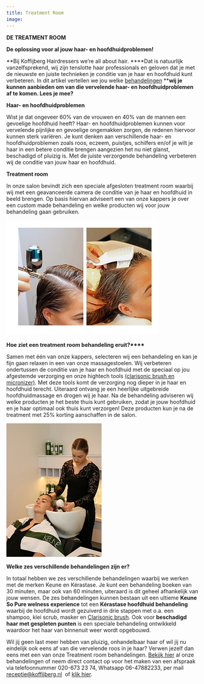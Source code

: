 ```yaml
---
title: Treatment Room
image: 
---
```



**DE TREATMENT ROOM**

**De oplossing voor al jouw haar- en hoofdhuidproblemen!**

**Bij Koffijberg Hairdressers we’re all about hair.&nbsp;****Dat is natuurlijk vanzelfsprekend, wij zijn tenslotte haar professionals en geloven dat je met de nieuwste en juiste technieken je conditie van je haar en hoofdhuid kunt verbeteren. In dit artikel vertellen we jou welke [behandelingen](http://www.koffijberg.nl/#behandelingen)&nbsp;****wij je kunnen aanbieden om van die vervelende haar- en hoofdhuidproblemen af te komen. Lees je mee?**

**Haar- en hoofdhuidproblemen**

Wist je dat ongeveer 60% van de vrouwen en 40% van de mannen een gevoelige hoofdhuid heeft? Haar- en hoofdhuidproblemen kunnen voor vervelende pijnlijke en gevoelige ongemakken zorgen, de redenen hiervoor kunnen sterk vari&euml;ren. Je kunt denken aan verschillende haar- en hoofdhuidproblemen zoals roos, eczeem, puistjes, schilfers en/of je wilt je haar in een betere conditie brengen aangezien het nu niet glanst, beschadigd of pluizig is. Met de juiste verzorgende behandeling verbeteren wij de conditie van jouw haar en hoofdhuid.

**Treatment room**

In onze salon bevindt zich een speciale afgesloten treatment room waarbij wij met een geavanceerde camera de conditie van je haar en hoofdhuid in beeld brengen. Op basis hiervan adviseert een van onze kappers je over een custom made behandeling en welke producten wij voor jouw behandeling gaan gebruiken.

**![](/uploads/versions/duo-treatment-room-1---x----400-302x---.jpg)**

**Hoe ziet een treatment room behandeling eruit?****&nbsp;**

Samen met &eacute;&eacute;n van onze kappers, selecteren wij een behandeling en kan je fijn gaan relaxen in een van onze massagestoelen. Wij verbeteren ondertussen de conditie van je haar en hoofdhuid met de speciaal op jou afgestemde verzorging en onze hightech tools [(clarisonic brush en micronizer)](/nieuws/2016/12/30/tools-treatment-room/). Met deze tools komt de verzorging nog dieper in je haar en hoofdhuid terecht. Uiteraard ontvang je een heerlijke uitgebreide hoofdhuidmassage en drogen wij je haar. Na de behandeling adviseren wij welke producten je het beste thuis kunt gebruiken, zodat je jouw hoofdhuid en je haar optimaal ook thuis kunt verzorgen! Deze producten kun je na de treatment met 25% korting aanschaffen in de salon.

![](/uploads/versions/treatment-1---x----250-351x---.jpg)

**Welke zes verschillende behandelingen zijn er?&nbsp;**

In totaal hebben we zes verschillende behandelingen waarbij we werken met de merken Keune en K&eacute;rastase. Je kunt een behandeling boeken van 30 minuten, maar ook van 60 minuten, uiteraard is dit geheel afhankelijk van jouw wensen. De zes behandelingen kunnen bestaan uit een ultieme **Keune So Pure welness experience** tot een **K&eacute;rastase hoofdhuid behandeling** waarbij de hoofdhuid wordt gezuiverd in drie stappen met o.a. een shampoo, klei scrub, masker en [Clarisonic brush](/nieuws/2016/12/30/tools-treatment-room/). Ook voor **beschadigd haar met gespleten punten** is een speciale behandeling ontwikkeld waardoor het haar van binnenuit weer wordt opgebouwd.

Wil jij geen last meer hebben van pluizig, onhandelbaar haar of wil jij nu eindelijk ook eens af van die vervelende roos in je haar? Verwen jezelf dan eens met een van onze Treatment room behandelingen. [Bekijk hier](http://www.koffijberg.nl/#behandelingen)&nbsp;al onze behandelingen of neem direct contact op voor het maken van een afspraak via telefoonnummer 020-673 23 74, Whatsapp 06-47882233, per mail receptie@koffijberg.nl &nbsp;of [klik hier](/contact/).